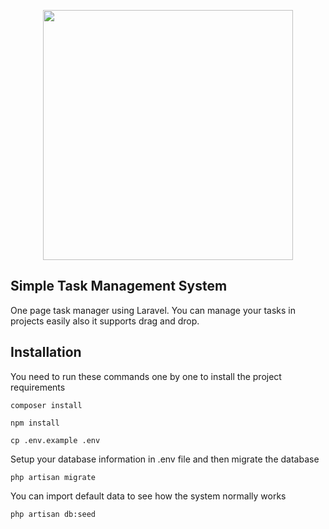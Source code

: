 <p align="center"><a href="https://kamyar.dev" target="_blank"><img src="https://lh3.googleusercontent.com/proxy/ffZ7kPdUIf8BkHH6eVdt7B8Z2tRBGgfEN7YKrrxm7A7si9tW847iCe7F14sdQ2Z4fvoMtqum0-h_sK9uq0Q0rGWVgbezKJ4K0PbJoWnW8JoxOFkgjjRZgXk02h407Xv1_VKvVQ" width="400"></a></p>

## Simple Task Management System

One page task manager using Laravel. You can manage your tasks in projects easily also it supports drag and drop.

## Installation

You need to run these commands one by one to install the project requirements

```
composer install

npm install

cp .env.example .env

```

Setup your database information in .env file and then migrate the database

```
php artisan migrate
```

You can import default data to see how the system normally works

```
php artisan db:seed
```
